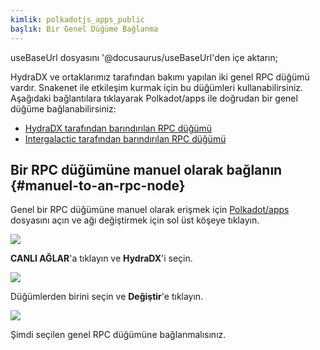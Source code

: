 ```yaml
---
kimlik: polkadotjs_apps_public
başlık: Bir Genel Düğüme Bağlanma
---
```


useBaseUrl dosyasını '@docusaurus/useBaseUrl'den içe aktarın;

HydraDX ve ortaklarımız tarafından bakımı yapılan iki genel RPC düğümü vardır. Snakenet ile etkileşim kurmak için bu düğümleri kullanabilirsiniz. Aşağıdaki bağlantılara tıklayarak Polkadot/apps ile doğrudan bir genel düğüme bağlanabilirsiniz:

* [HydraDX tarafından barındırılan RPC düğümü](https://polkadot.js.org/apps/?rpc=wss%3A%2F%2Frpc-01.snakenet.hydradx.io#/explorer)
* [Intergalactic tarafından barındırılan RPC düğümü](https://polkadot.js.org/apps/?rpc=wss%3A%2F%2Frpc-02.snakenet.hydradx.io#/explorer)


## Bir RPC düğümüne manuel olarak bağlanın {#manuel-to-an-rpc-node}

Genel bir RPC düğümüne manuel olarak erişmek için [Polkadot/apps](https://polkadot.js.org/apps/) dosyasını açın ve ağı değiştirmek için sol üst köşeye tıklayın.

<div stili={{textAlign: 'center'}}>
  <img src={useBaseUrl('/polkadotjs-apps/PolkadotJS-APPS-1.png')} />
</div>

**CANLI AĞLAR**'a tıklayın ve **HydraDX**'i seçin.

<div stili={{textAlign: 'center'}}>
  <img src={useBaseUrl('/polkadotjs-apps/public-1.png')} />
</div>

Düğümlerden birini seçin ve **Değiştir**'e tıklayın.

<div stili={{textAlign: 'center'}}>
  <img src={useBaseUrl('/polkadotjs-apps/public-2.png')} />
</div>

Şimdi seçilen genel RPC düğümüne bağlanmalısınız.
